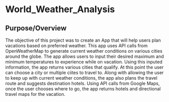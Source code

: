 # World_Weather_Analysis
## Purpose/Overview
The objective of this project was to create an App that will help users plan vacations based on preferred weather.  This app uses API calls from OpenWeatherMap to generate current weather conditions on various cities around the globe.  The app allows users to input their desired maximum and minimum temperatures to experience while on vacation.  Using this inputed information, the app returns various cities that qualify.  At this point the user can choose a city or multiple ciites to travel to.  Along with allowing the user to keep up with current weather conditions, the app also plans the travel route and suggests destination hotels.   Using API calls from Google Maps, once the user chooses where to go, the app returns hotels and directional travel maps for the vacation. 
